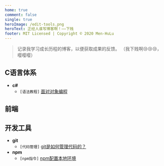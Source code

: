 ```yaml
---
home: true
comment: false
single: true
heroImage: /edit-tools.png
heroText: 正经人谁写博客啊！——下贱
footer: MIT Licensed | Copyright © 2020 Men-HuLu
---
```


> 记录我学习成长历程的博客，以便获取成果的反馈。 （我下贱啊😢😢😢，嘤嘤嘤） 

 ## C语言体系
- **c#**
  - `[语法教程]` [面对对象编程](https://men-hulu.github.io/docs/net/类的构造和特性.html)

 ## 前端

 ## 开发工具
- **git**
  - `[代码管理]` [git是如何管理代码的？](https://men-hulu.github.io/docs/github/git目录解析.html)
- **npm**
  - `[npm指令]` [npm配置本地环境](https://men-hulu.github.io/docs/nodejs/npm配置本地环境.html)
